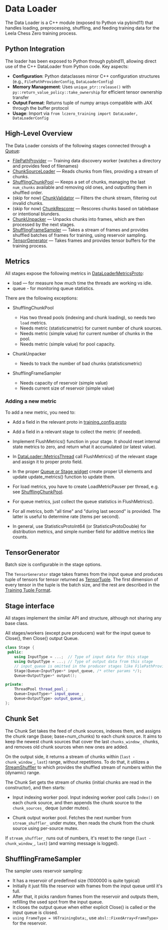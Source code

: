 # Data Loader

The Data Loader is a C++ module (exposed to Python via pybind11) that handles
loading, preprocessing, shuffling, and feeding training data for the Leela Chess
Zero training process.

## Python Integration

The loader has been exposed to Python through pybind11, allowing direct use of the C++ DataLoader from Python code. Key aspects:

* **Configuration**: Python dataclasses mirror C++ configuration structures (e.g., `FilePathProviderConfig`, `DataLoaderConfig`)
* **Memory Management**: Uses `unique_ptr::release()` with `py::return_value_policy::take_ownership` for efficient tensor ownership transfer
* **Output Format**: Returns tuple of numpy arrays compatible with JAX through the buffer protocol
* **Usage**: Import via `from lczero_training import DataLoader, DataLoaderConfig`

## High-Level Overview

The Data Loader consists of the following stages connected through a
[Queue](../csrc/utils/queue.h):

* [FilePathProvider](../csrc/loader/chunk_feed/file_path_provider.h) — Training
  data discovery worker (watches a directory and provides feed of filenames)
* [ChunkSourceLoader](../csrc/loader/chunk_feed/chunk_source_loader.h) — Reads
  chunks from files, providing a stream of chunks.
* [ShufflingChunkPool](../csrc/loader/chunk_feed/shuffling_chunk_pool.h) — Keeps
  a set of chunks, managing the last `num_chunks` available and removing old
  ones, and outputting them in shuffled order.
* (skip for now) [ChunkValidator](../csrc/loader/chunk_feed/chunk_validator.h) —
  Filters the chunk stream, filtering out invalid chunks.
* (skip for now) [ChunkRescorer](../csrc/loader/chunk_feed/chunk_rescorer.h) —
  Rescores chunks based on tablebase or intentional blunders.
* [ChunkUnpacker](../csrc/loader/chunk_feed/chunk_unpacker.h) — Unpacks
  chunks into frames, which are then processed by the next stages.
* [ShufflingFrameSampler](../csrc/loader/shuffling_frame_sampler.h) — Takes a
  stream of frames and provides shuffled batches of frames for training, using
  reservoir sampling.
* [TensorGenerator](../csrc/loader/tensor_generator.h) — Takes frames and
  provides tensor buffers for the training process.

## Metrics

All stages expose the following metrics in
[DataLoaderMetricsProto](../proto/training_config.proto):

* load — for measure how much time the threads are working vs idle.
* queue - for monitoring queue statistics.

There are the following exceptions:

* ShufflingChunkPool
  * Has two thread pools (indexing and chunk loading), so needs two `load`
    metrics.
  * Needs metric (statisticsmetric) for current number of chunk sources.
  * Needs metric (simple value) for current number of chunks in the pool.
  * Needs metric (simple value) for pool capacity.

* ChunkUnpacker
  * Needs to track the number of bad chunks (statisticsmetric)

* ShufflingFrameSampler
  * Needs capacity of reservoir (simple value)
  * Needs current size of reservoir (simple value)

### Adding a new metric

To add a new metric, you need to:

* Add a field in the relevant proto in
  [training_config.proto](../proto/training_config.proto)
* Add a field in a relevant stage to collect the metric (if needed).
* Implement FlushMetrics() function in your stage. It should reset internal
  state metrics to zero, and return what it accumulated (or latest value).
* In [DataLoader::MetricsThread](../csrc/loader/data_loader.cc) call
  FlushMetrics() of the relevant stage and assign it to proper proto field.
* In the proper
  [Queue or Stage widget](../src/lczero_training/tui/stage_widgets.py) create
  proper UI elements and update update_metrics() function to update them.

* For load metrics, you have to create LoadMetricPauser per thread, e.g. see [ShufflingChunkPool](../csrc/loader/chunk_feed/shuffling_chunk_pool.cc).
* For queue metrics, just collect the queue statistics in FlushMetrics().
* For all metrics, both "all time" and "during last second" is provided. The
  latter is useful to determine rate (items per second).
* In general, use StatisticsProtoInt64 (or StatisticsProtoDouble) for
  distribution metrics, and simple number field for additive metrics like
  counts.

## TensorGenerator

Batch size is configurable in the stage options.

The `TensorGenerator` stage takes frames from the input queue and produces tuple
of tensors for tensor returned as [TensorTuple](../csrc/utils/tensor.h).
The first dimension of every tensor in the tuple is the batch size, and the
rest are described in the [Training Tuple Format](training_tuple.md).

## Stage interface

All stages implement the similar API and structure, although not sharing any
base class.

All stages/workers (except pure producers) wait for the input queue to Close(),
then Close() output Queue.

```cpp
class Stage {
 public:
    using InputType = ...;  // Type of input data for this stage
    using OutputType = ...; // Type of output data from this stage
    // input_queue is omitted in the producer stages like FilePathProvider.
    Stage(Queue<InputType>* input_queue, /* other params */);
    Queue<OutputType>* output();

private:
    ThreadPool thread_pool_;
    Queue<InputType>* input_queue_;
    Queue<OutputType> output_queue_;
};
```

## Chunk Set

The Chunk Set takes the feed of chunk sources, indexes them, and assigns the
chunk range (base; base+num_chunks) to each chunk source. It aims to keep the
newest chunk sources that cover the last `chunks_window_` chunks, and removes
old chunk sources when new ones are added.

On the output side, it returns a stream of chunks within
(`last - chunk_window_`, `last`) range, without repetitions. To do that, it
utilizes a [StreamShuffler](../csrc/loader/stream_shuffler.h) to which provides
the shuffled stream of numbers within the (dynamic) range.

The Chunk Set gets the stream of chunks (initial chunks are read in the
constructor), and then starts:

* Input indexing worker pool. Input indexing worker pool calls `Index()` on each
  chunk source, and then appends the chunk source to the `chunk_sources_` deque
  (under mutex).

* Chunk output worker pool. Fetches the next number from `stream_shuffler_`
  under mutex, then reads the chunk from the chunk source using per-source mutex.

If `stream_shuffler_` runs out of numbers, it's reset to the range
(`last - chunk_window_`, `last`) (and warning message is logged).

## ShufflingFrameSampler

The sampler uses reservoir sampling:

* It has a reservoir of predefined size (1000000 is quite typical)
* Initially it just fills the reservoir with frames from the input queue until
  it's full.
* After that, it picks random frames from the reservoir and outputs them,
  refilling the used spot from the input queue.
* It closes the output queue when either explicit Close() is called or the input
  queue is closed.
* `using FrameType = V6TrainingData;`, use `absl::FixedArray<FrameType>` for
  the reservoir.